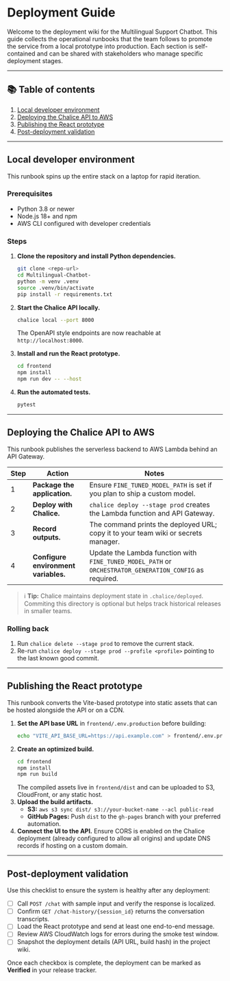 # Deployment Guide

Welcome to the deployment wiki for the Multilingual Support Chatbot. This guide collects the operational runbooks that the team follows to promote the service from a local prototype into production. Each section is self-contained and can be shared with stakeholders who manage specific deployment stages.

---

## 📚 Table of contents

1. [Local developer environment](#local-developer-environment)
2. [Deploying the Chalice API to AWS](#deploying-the-chalice-api-to-aws)
3. [Publishing the React prototype](#publishing-the-react-prototype)
4. [Post-deployment validation](#post-deployment-validation)

---

## Local developer environment

This runbook spins up the entire stack on a laptop for rapid iteration.

### Prerequisites

- Python 3.8 or newer
- Node.js 18+ and npm
- AWS CLI configured with developer credentials

### Steps

1. **Clone the repository and install Python dependencies.**
   ```bash
   git clone <repo-url>
   cd Multilingual-Chatbot-
   python -m venv .venv
   source .venv/bin/activate
   pip install -r requirements.txt
   ```
2. **Start the Chalice API locally.**
   ```bash
   chalice local --port 8000
   ```
   The OpenAPI style endpoints are now reachable at `http://localhost:8000`.
3. **Install and run the React prototype.**
   ```bash
   cd frontend
   npm install
   npm run dev -- --host
   ```


4. **Run the automated tests.**
   ```bash
   pytest
   ```

---

## Deploying the Chalice API to AWS

This runbook publishes the serverless backend to AWS Lambda behind an API Gateway.

| Step | Action | Notes |
| ---- | ------ | ----- |
| 1 | **Package the application.** | Ensure `FINE_TUNED_MODEL_PATH` is set if you plan to ship a custom model. |
| 2 | **Deploy with Chalice.** | `chalice deploy --stage prod` creates the Lambda function and API Gateway. |
| 3 | **Record outputs.** | The command prints the deployed URL; copy it to your team wiki or secrets manager. |
| 4 | **Configure environment variables.** | Update the Lambda function with `FINE_TUNED_MODEL_PATH` or `ORCHESTRATOR_GENERATION_CONFIG` as required. |

> ℹ️ **Tip:** Chalice maintains deployment state in `.chalice/deployed`. Commiting this directory is optional but helps track historical releases in smaller teams.

### Rolling back

1. Run `chalice delete --stage prod` to remove the current stack.
2. Re-run `chalice deploy --stage prod --profile <profile>` pointing to the last known good commit.

---

## Publishing the React prototype

This runbook converts the Vite-based prototype into static assets that can be hosted alongside the API or on a CDN.

1. **Set the API base URL** in `frontend/.env.production` before building:
   ```bash
   echo "VITE_API_BASE_URL=https://api.example.com" > frontend/.env.production
   ```
2. **Create an optimized build.**
   ```bash
   cd frontend
   npm install
   npm run build
   ```
   The compiled assets live in `frontend/dist` and can be uploaded to S3, CloudFront, or any static host.
3. **Upload the build artifacts.**
   - **S3:** `aws s3 sync dist/ s3://your-bucket-name --acl public-read`
   - **GitHub Pages:** Push `dist` to the `gh-pages` branch with your preferred automation.
4. **Connect the UI to the API.** Ensure CORS is enabled on the Chalice deployment (already configured to allow all origins) and update DNS records if hosting on a custom domain.

---

## Post-deployment validation

Use this checklist to ensure the system is healthy after any deployment:

- [ ] Call `POST /chat` with sample input and verify the response is localized.
- [ ] Confirm `GET /chat-history/{session_id}` returns the conversation transcripts.
- [ ] Load the React prototype and send at least one end-to-end message.
- [ ] Review AWS CloudWatch logs for errors during the smoke test window.
- [ ] Snapshot the deployment details (API URL, build hash) in the project wiki.

Once each checkbox is complete, the deployment can be marked as **Verified** in your release tracker.
